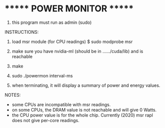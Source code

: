 # ***** POWER MONITOR *****

1) this program must run as admin (sudo)

INSTRUCTIONS:
1) load msr module (for CPU readings)
    $ sudo modprobe msr

2) make sure you have nvidia-ml (should be in ....../cuda/lib) and is reachable


3) make


4) sudo ./powermon interval-ms


5) when terminating, it will display a summary of power and energy values.



NOTES:
- some CPUs are incompatible with msr readings.
- on some CPUs, the DRAM value is not reachable and will give 0 Watts.
- the CPU power value is for the whole chip. Currently (2020) msr rapl does not give
  per-core readings.


